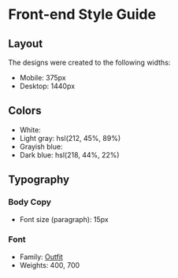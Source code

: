 # Front-end Style Guide

## Layout

The designs were created to the following widths:

- Mobile: 375px
- Desktop: 1440px

## Colors

- White: 
- Light gray: hsl(212, 45%, 89%)
- Grayish blue: 
- Dark blue: hsl(218, 44%, 22%)

## Typography

### Body Copy

- Font size (paragraph): 15px

### Font

- Family: [Outfit](https://fonts.google.com/specimen/Outfit)
- Weights: 400, 700
